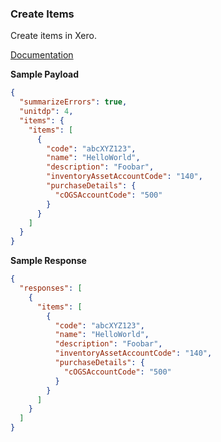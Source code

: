 ### Create Items

Create items in Xero.

[Documentation](https://xeroapi.github.io/xero-node/accounting/index.html#api-Accounting-createItems)

**Sample Payload**
```json
{
  "summarizeErrors": true,
  "unitdp": 4,
  "items": {
    "items": [
      {
        "code": "abcXYZ123",
        "name": "HelloWorld",
        "description": "Foobar",
        "inventoryAssetAccountCode": "140",
        "purchaseDetails": {
          "cOGSAccountCode": "500"
        }
      }
    ]
  }
}
```

**Sample Response**
```json
{
  "responses": [
    {
      "items": [
        {
          "code": "abcXYZ123",
          "name": "HelloWorld",
          "description": "Foobar",
          "inventoryAssetAccountCode": "140",
          "purchaseDetails": {
            "cOGSAccountCode": "500"
          }
        }
      ]
    }
  ]
}
```
